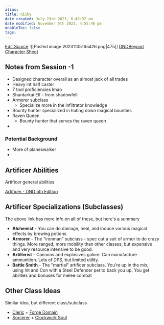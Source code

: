 ```yaml
---
alias: 
title: Ricky
date created: July 23rd 2023, 6:49:32 pm
date modified: November 5th 2023, 4:55:46 pm
enableToc: false
tags: 
---
```

[Edit Source](https://github.com/bradhaas/TheCompendium-v2/blob/main/PCs/Ricky.md)
![[Pasted image 20231105165426.png|475]]
[DNDBeyond Character Sheet](https://www.dndbeyond.com/campaigns/4388693)
## Notes from Session -1
- Designed character overall as an almost jack of all trades
- Heavy int half caster
- 7 tool proficiencies lmao
- Shardarkai Elf - from shadowfell
- Armorer subclass
	- Specialize more in the infiltrator knowledge
- Bounty hunter specialized in huting down magical bounties
- Raven Queen
	- Bounty hunter that serves the raven queen
- 
### Potential Background
- More of planeswalker
- 
## Artificer Abilities
Artificer general abilities

[Artificer - DND 5th Edition](http://dnd5e.wikidot.com/artificer)

## Artificer Specializations (Subclasses)
The above link has more info on all of these, but here's a summary
- **Alchemist** - You can do damage, heal, and induce various magical effects by brewing potions.
- **Armorer** - The "ironman" subclass - spec out a suit of armor to do crazy things. More ranged, more mobility than other classes, but expensive and very resource intensive to be good.
- **Artillerist** - Cannons and explosives galore. Can manufacture ammunition. Lots of DPS, but limited utility.
- **Battle Smith** - The "martial" artificer subclass. You're up in the mix, using Int and Con with a Steel Defender pet to back you up. You get abilities and bonuses for melee combat

## Other Class Ideas
Similar idea, but different class/subclass
- [Cleric](http://dnd5e.wikidot.com/cleric) + [Forge Domain](http://dnd5e.wikidot.com/cleric:forge)
- [Sorcerer](http://dnd5e.wikidot.com/sorcerer) + [Clockwork Soul](http://dnd5e.wikidot.com/sorcerer:clockwork-soul)
